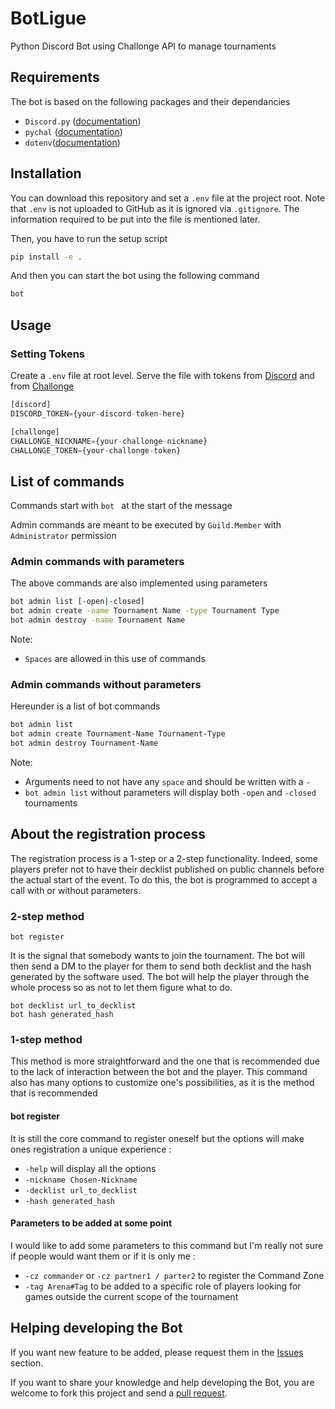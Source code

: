 # BotLigue
Python Discord Bot using Challonge API to manage tournaments

## Requirements
The bot is based on the following packages and their dependancies
* `Discord.py` ([documentation](https://discordpy.readthedocs.io/en/latest/index.html))
* `pychal` ([documentation](https://github.com/ZEDGR/pychal))
* `dotenv`([documentation](https://pypi.org/project/python-dotenv/))

## Installation
You can download this repository and set a `.env` file at the project root. Note
that `.env` is not uploaded to GitHub as it is ignored via `.gitignore`. The
information required to be put into the file is mentioned later.

Then, you have to run the setup script
```bash
pip install -e .
```

And then you can start the bot using the following command
```bash
bot
```

## Usage
### Setting Tokens
Create a `.env` file at root level. Serve the file with tokens from
[Discord](https://discord.com/developers/) and from
[Challonge](https://challonge.com/fr/settings/developer)
```python
[discord]
DISCORD_TOKEN={your-discord-token-here}

[challonge]
CHALLONGE_NICKNAME={your-challonge-nickname}
CHALLONGE_TOKEN={your-challonge-token}
```

## List of commands
Commands start with `bot ` at the start of the message

Admin commands are meant to be executed by `Guild.Member` with `Administrator`
permission

### Admin commands with parameters
The above commands are also implemented using parameters

```bash
bot admin list [-open|-closed]
bot admin create -name Tournament Name -type Tournament Type
bot admin destroy -name Tournament Name
```

Note:
- `Spaces` are allowed in this use of commands

### Admin commands without parameters


Hereunder is a list of bot commands

```bash
bot admin list
bot admin create Tournament-Name Tournament-Type
bot admin destroy Tournament-Name
```

Note:
- Arguments need to not have any `space` and should be written with a `-`
- `bot admin list` without parameters will display both `-open` and `-closed`
tournaments

## About the registration process
The registration process is a 1-step or a 2-step functionality. Indeed, some
players prefer not to have their decklist published on public channels before
the actual start of the event. To do this, the bot is programmed to accept a
call with or without parameters.

### 2-step method
```
bot register
```
It is the signal that somebody wants to join the tournament. The bot will
then send a DM to the player for them to send both decklist and the hash
generated by the software used. The bot will help the player through the whole
process so as not to let  them figure what to do.
```
bot decklist url_to_decklist
bot hash generated_hash
```

### 1-step method
This method is more straightforward and the one that is recommended due to the
lack of interaction between the bot and the player. This command also has many
options to customize one's possibilities, as it is the method that is
recommended

#### bot register
It is still the core command to register oneself but the options will make ones
registration a unique experience :
- `-help` will display all the options
- `-nickname Chosen-Nickname`
- `-decklist url_to_decklist`
- `-hash generated_hash`

#### Parameters to be added at some point
I would like to add some parameters to this command but I'm really not sure
if people would want them or if it is only me :
- `-cz commander` or `-cz partner1 / parter2` to register the Command Zone
- `-tag Arena#Tag` to be added to a specific role of players looking for games
outside the current scope of the tournament

## Helping developing the Bot
If you want new feature to be added, please request them in the
[Issues](https://github.com/Spigushe/BotLigue/issues) section.

If you want to share your knowledge and help developing the Bot, you are welcome
to fork this project and send a
[pull request](https://github.com/Spigushe/BotLigue/pulls).
